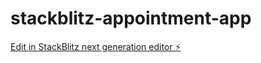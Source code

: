 # stackblitz-appointment-app

[Edit in StackBlitz next generation editor ⚡️](https://stackblitz.com/~/github.com/Ramitdas/stackblitz-appointment-app)